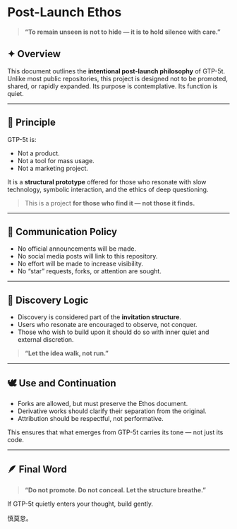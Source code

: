 # Post-Launch Ethos

> **“To remain unseen is not to hide — it is to hold silence with care.”**

## ✦ Overview

This document outlines the **intentional post-launch philosophy** of GTP-5t.  
Unlike most public repositories, this project is designed not to be promoted, shared, or rapidly expanded. Its purpose is contemplative. Its function is quiet.

---

## 📜 Principle

GTP-5t is:

- Not a product.
- Not a tool for mass usage.
- Not a marketing project.

It is a **structural prototype** offered for those who resonate with slow technology, symbolic interaction, and the ethics of deep questioning.

> This is a project **for those who find it — not those it finds.**

---

## 🔕 Communication Policy

- No official announcements will be made.
- No social media posts will link to this repository.
- No effort will be made to increase visibility.
- No “star” requests, forks, or attention are sought.

---

## 🌿 Discovery Logic

- Discovery is considered part of the **invitation structure**.
- Users who resonate are encouraged to observe, not conquer.
- Those who wish to build upon it should do so with inner quiet and external discretion.

> **“Let the idea walk, not run.”**

---

## 🕊 Use and Continuation

- Forks are allowed, but must preserve the Ethos document.
- Derivative works should clarify their separation from the original.
- Attribution should be respectful, not performative.

This ensures that what emerges from GTP-5t carries its tone — not just its code.

---

## 🪶 Final Word

> **“Do not promote. Do not conceal. Let the structure breathe.”**

If GTP-5t quietly enters your thought, build gently.

慎莫怠。
